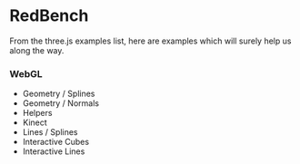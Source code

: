 # RedBench

From the three.js examples list, here are examples which will surely help us along the way.


### WebGL

- Geometry / Splines
- Geometry / Normals
- Helpers
- Kinect
- Lines / Splines
- Interactive Cubes
- Interactive Lines
